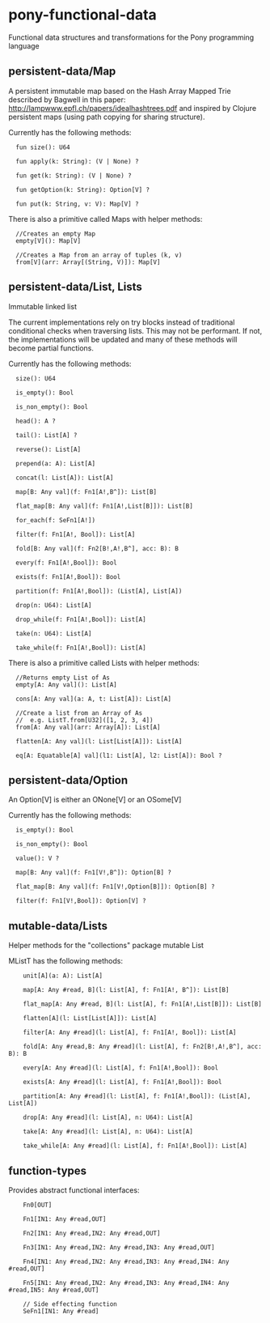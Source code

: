 # pony-functional-data
Functional data structures and transformations for the Pony programming language

## persistent-data/Map

A persistent immutable map based on the Hash Array Mapped Trie described by Bagwell in
this paper: http://lampwww.epfl.ch/papers/idealhashtrees.pdf and inspired by
Clojure persistent maps (using path copying for sharing structure).

Currently has the following methods:
```
  fun size(): U64  
    
  fun apply(k: String): (V | None) ?  
    
  fun get(k: String): (V | None) ?

  fun getOption(k: String): Option[V] ?
    
  fun put(k: String, v: V): Map[V] ?  
```

There is also a primitive called Maps with helper methods:
```
  //Creates an empty Map
  empty[V](): Map[V]

  //Creates a Map from an array of tuples (k, v)
  from[V](arr: Array[(String, V)]): Map[V]  
```

## persistent-data/List, Lists

Immutable linked list

The current implementations rely on try blocks instead of traditional
conditional checks when traversing lists. This may not be performant.
If not, the implementations will be updated and many of these methods
will become partial functions.

Currently has the following methods:
```
  size(): U64

  is_empty(): Bool

  is_non_empty(): Bool

  head(): A ?

  tail(): List[A] ?

  reverse(): List[A]

  prepend(a: A): List[A]

  concat(l: List[A]): List[A]

  map[B: Any val](f: Fn1[A!,B^]): List[B]

  flat_map[B: Any val](f: Fn1[A!,List[B]]): List[B]

  for_each(f: SeFn1[A!])

  filter(f: Fn1[A!, Bool]): List[A]

  fold[B: Any val](f: Fn2[B!,A!,B^], acc: B): B

  every(f: Fn1[A!,Bool]): Bool

  exists(f: Fn1[A!,Bool]): Bool

  partition(f: Fn1[A!,Bool]): (List[A], List[A])

  drop(n: U64): List[A]

  drop_while(f: Fn1[A!,Bool]): List[A]

  take(n: U64): List[A]

  take_while(f: Fn1[A!,Bool]): List[A]

```

There is also a primitive called Lists with helper methods:
```
  //Returns empty List of As
  empty[A: Any val](): List[A]

  cons[A: Any val](a: A, t: List[A]): List[A]

  //Create a list from an Array of As
  //  e.g. ListT.from[U32]([1, 2, 3, 4])
  from[A: Any val](arr: Array[A]): List[A]

  flatten[A: Any val](l: List[List[A]]): List[A]

  eq[A: Equatable[A] val](l1: List[A], l2: List[A]): Bool ?

```

## persistent-data/Option

An Option[V] is either an ONone[V] or an OSome[V]

Currently has the following methods:
```
  is_empty(): Bool

  is_non_empty(): Bool

  value(): V ?

  map[B: Any val](f: Fn1[V!,B^]): Option[B] ?

  flat_map[B: Any val](f: Fn1[V!,Option[B]]): Option[B] ?

  filter(f: Fn1[V!,Bool]): Option[V] ?
```


## mutable-data/Lists

Helper methods for the "collections" package mutable List

MListT has the following methods:

```
    unit[A](a: A): List[A]

    map[A: Any #read, B](l: List[A], f: Fn1[A!, B^]): List[B]

    flat_map[A: Any #read, B](l: List[A], f: Fn1[A!,List[B]]): List[B]

    flatten[A](l: List[List[A]]): List[A]

    filter[A: Any #read](l: List[A], f: Fn1[A!, Bool]): List[A]

    fold[A: Any #read,B: Any #read](l: List[A], f: Fn2[B!,A!,B^], acc: B): B

    every[A: Any #read](l: List[A], f: Fn1[A!,Bool]): Bool

    exists[A: Any #read](l: List[A], f: Fn1[A!,Bool]): Bool

    partition[A: Any #read](l: List[A], f: Fn1[A!,Bool]): (List[A], List[A])

    drop[A: Any #read](l: List[A], n: U64): List[A]

    take[A: Any #read](l: List[A], n: U64): List[A]

    take_while[A: Any #read](l: List[A], f: Fn1[A!,Bool]): List[A]
```

## function-types

Provides abstract functional interfaces:
```
    Fn0[OUT]

    Fn1[IN1: Any #read,OUT]

    Fn2[IN1: Any #read,IN2: Any #read,OUT]

    Fn3[IN1: Any #read,IN2: Any #read,IN3: Any #read,OUT]

    Fn4[IN1: Any #read,IN2: Any #read,IN3: Any #read,IN4: Any #read,OUT]

    Fn5[IN1: Any #read,IN2: Any #read,IN3: Any #read,IN4: Any #read,IN5: Any #read,OUT]  

    // Side effecting function
    SeFn1[IN1: Any #read]
```
